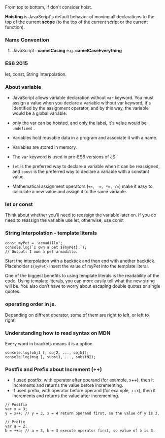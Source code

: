 From top to bottom, if don't consider hoist.

**Hoisting** is JavaScript's default behavior of moving all declarations to the top of the current **scope** (to the top of the current script or the current function).

### Name Convention

1. JavaScript : **camelCasing** e.g. **camelCaseEverything**

### ES6 2015

let, const, String Interpolation.

### About variable
* JavaScript allows variable declaration without `var` keyword. You must assign a value when you declare a variable without var keyword, it's identified by the assignment operator, and by this way, the variable would be a global variable.
* only the var can be hoisted, and only the label, it's value would be `undefined` .
* Variables hold reusable data in a program and associate it with a name.
* Variables are stored in memory.
* The `var` keyword is used in pre-ES6 versions of JS.
* `let` is the preferred way to declare a variable when it can be reassigned, and `const` is the preferred way to declare a variable with a constant value.

* Mathematical assignment operators (`+=, -=, *=, /=`) make it easy to calculate a new value and assign it to the same variable.

### let or const

Think about whether you’ll need to reassign the variable later on. If you do need to reassign the variable use let, otherwise, use const

### String Interpolation - template literals

```
const myPet = 'armadillo';
console.log(`I own a pet ${myPet}.`);
// Output: I own a pet armadillo.
```
Start the interpolation with a backtick and then end with another backtick.
Placeholder `${myPet}` insert the value of myPet into the template literal. 

One of the biggest benefits to using template literals is the readability of the code. Using template literals, you can more easily tell what the new string will be. You also don’t have to worry about escaping double quotes or single quotes.

### operating order in js.

Depanding on diffrent operator, some of them are right to left, or left to right.

### Understanding how to read syntax on MDN

Every word in brackets means it is a option.
```
console.log(obj1 [, obj2, ..., objN]);
console.log(msg [, subst1, ..., substN]);
```

### Postfix and Prefix about Increment (++)

* If used postfix, with operator after operand (for example, x++), then it increments and returns the value before incrementing.
* If used prefix, with operator before operand (for example, ++x), then it increments and returns the value after incrementing.


```
// Postfix 
var x = 3;
y = x++; // y = 3, x = 4 return operand first, so the value of y is 3.

// Prefix
var a = 2;
b = ++a; // a = 3, b = 3 execute operator first, so value of b is 3.
```
